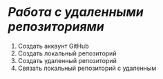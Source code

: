 # ***Работа с удаленными репозиториями***
1. Создать аккаунт GitHub
2. Создать локальный репозиторий
3. Создать удаленный репозиторий
4. Связать локальный репозиторий с удаленным